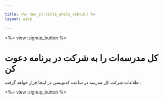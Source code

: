 ```yaml
---

title: <%= hoc_s(:title_whole_school) %>
layout: wide

---
```


<%= view :signup_button %>

# كل مدرسه‌ات را به شركت در برنامه دعوت كن

اطلاعات شرکت كل مدرسه در ساعت کدنويسي در اینجا قرار خواهد گرفت.

<%= view :signup_button %>